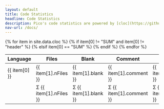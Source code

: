 ```yaml
---
layout: default
title: Code Statistics
headline: Code Statistics
description: Pico's code statistics are powered by [cloc](https://github.com/AlDanial/cloc).
nav-url: /docs/
---
```


<div class="table-responsive">
    <table>
        <thead>
            <tr>
                <th class="nowrap" style="width: 52%;">Language</th>
                <th class="nowrap" style="width: 12%;">Files</th>
                <th class="nowrap" style="width: 12%;">Blank</th>
                <th class="nowrap" style="width: 12%;">Comment</th>
                <th class="nowrap" style="width: 12%;">Code</th>
            </tr>
        </thead>
        <tbody>
            {% for item in site.data.cloc %}
                {% if item[0] != "SUM" and item[0] != "header" %}
                    <tr>
                        <td>{{ item[0] }}</td>
                        <td class="align-right">{{ item[1].nFiles }}</td>
                        <td class="align-right">{{ item[1].blank }}</td>
                        <td class="align-right">{{ item[1].comment }}</td>
                        <td class="align-right">{{ item[1].code }}</td>
                    </tr>
                {% elsif item[0] == "SUM" %}
                    <tr>
                        <td></td>
                        <td>
                            <span class="amount small align-right">
                                <span>Σ</span>
                                {{ item[1].nFiles }}
                            </span>
                        </td>
                        <td>
                            <span class="amount small align-right">
                                <span>Σ</span>
                                {{ item[1].blank }}
                            </span>
                        </td>
                        <td>
                            <span class="amount small align-right">
                                <span>Σ</span>
                                {{ item[1].comment }}
                            </span>
                        </td>
                        <td>
                            <span class="amount small align-right">
                                <span>Σ</span>
                                {{ item[1].code }}
                            </span>
                        </td>
                    </tr>
                {% endif %}
            {% endfor %}
        </tbody>
    </table>
</div>

